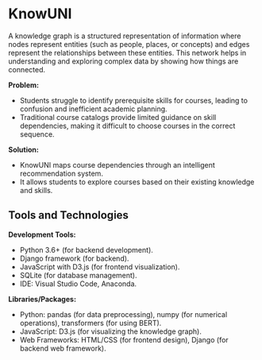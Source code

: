 # KnowUNI
A knowledge graph is a structured representation of information where nodes represent entities (such as people, places, or concepts) and edges represent the relationships between these entities. This network helps in understanding and exploring complex data by showing how things are connected.

**Problem:**<br>
* Students struggle to identify prerequisite skills for courses, leading to confusion and inefficient academic planning.
* Traditional course catalogs provide limited guidance on skill dependencies, making it difficult to choose courses in the correct sequence.
  
**Solution:**<br>
* KnowUNI maps course dependencies through an intelligent recommendation system.
* It allows students to explore courses based on their existing knowledge and skills.
  
## Tools and Technologies

**Development Tools:**<br>
* Python 3.6+ (for backend development).
* Django framework (for backend).
* JavaScript with D3.js (for frontend visualization).
* SQLite (for database management).
* IDE: Visual Studio Code, Anaconda.

**Libraries/Packages:**<br>
* Python: pandas (for data preprocessing), numpy (for numerical operations), transformers (for using BERT).
* JavaScript:  D3.js (for visualizing the knowledge graph).
* Web Frameworks:  HTML/CSS (for frontend design),  Django (for backend web framework).



